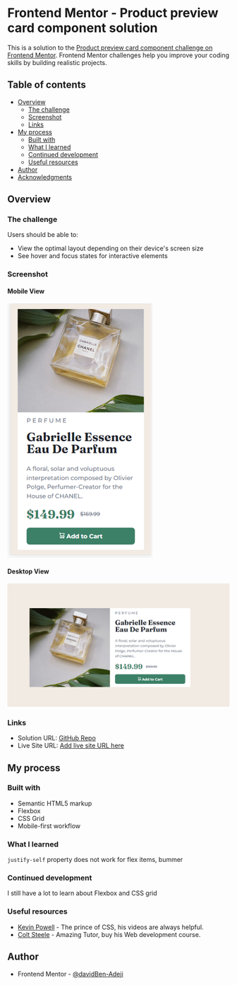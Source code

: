 # Frontend Mentor - Product preview card component solution

This is a solution to the [Product preview card component challenge on Frontend Mentor](https://www.frontendmentor.io/challenges/product-preview-card-component-GO7UmttRfa). Frontend Mentor challenges help you improve your coding skills by building realistic projects. 

## Table of contents

- [Overview](#overview)
  - [The challenge](#the-challenge)
  - [Screenshot](#screenshot)
  - [Links](#links)
- [My process](#my-process)
  - [Built with](#built-with)
  - [What I learned](#what-i-learned)
  - [Continued development](#continued-development)
  - [Useful resources](#useful-resources)
- [Author](#author)
- [Acknowledgments](#acknowledgments)

## Overview

### The challenge

Users should be able to:

- View the optimal layout depending on their device's screen size
- See hover and focus states for interactive elements

### Screenshot

#### Mobile View

![Mobile view of product card](./images/mobile_screenshot.PNG)

#### Desktop View

![Desktop View of product card](./images/desktop_screenshot.PNG)

### Links

- Solution URL: [GitHub Repo](https://github.com/davidBen-Adeji/frontend_mentor/tree/main/product_card)
- Live Site URL: [Add live site URL here](https://your-live-site-url.com)

## My process

### Built with

- Semantic HTML5 markup
- Flexbox
- CSS Grid
- Mobile-first workflow

### What I learned

`justify-self` property does not work for flex items, bummer

### Continued development
I still have a lot to learn about Flexbox and CSS grid

### Useful resources

- [Kevin Powell](https://www.youtube.com/kepowob) - The prince of CSS, his videos are always helpful.
- [Colt Steele](https://www.udemy.com/user/coltsteele/?src=sac&kw=colt+steele) - Amazing Tutor, buy his Web development course.

## Author

- Frontend Mentor - [@davidBen-Adeji](https://www.frontendmentor.io/profile/davidBen-Adeji)

